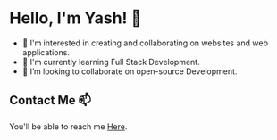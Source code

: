 # Hello, I'm Yash! 👋
- 👀 I'm interested in creating and collaborating on websites and web applications.
- 🌱 I'm currently learning Full Stack Development.
- 💞️ I’m looking to collaborate on open-source Development.

## Contact Me 📫
You'll be able to reach me [Here](mailto:yash.lad05@outlook.com).

<!---
YashLad05/YashLad05 is a ✨ special ✨ repository because its `README.md` (this file) appears on your GitHub profile.
You can click the Preview link to take a look at your changes.
--->
